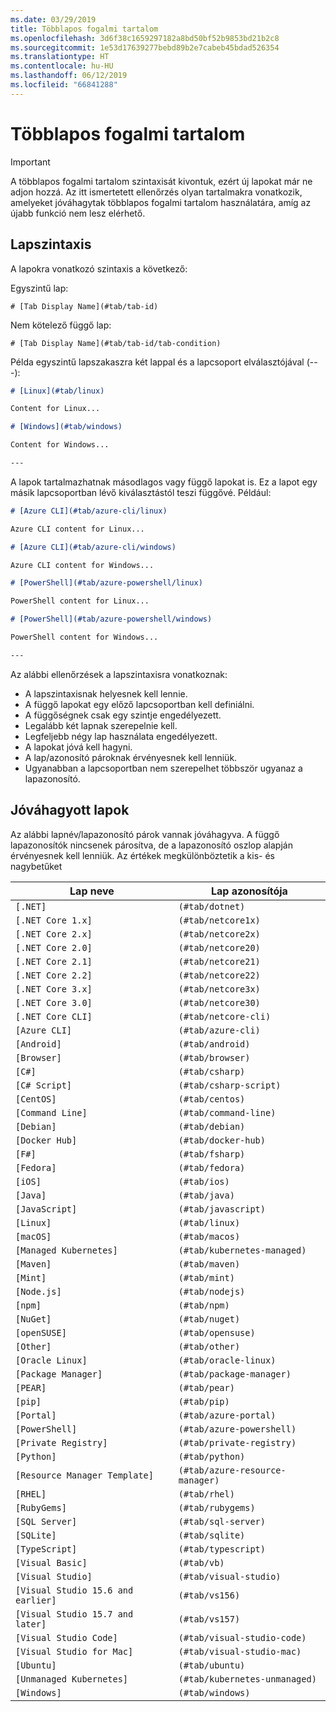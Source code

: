 ```yaml
---
ms.date: 03/29/2019
title: Többlapos fogalmi tartalom
ms.openlocfilehash: 3d6f38c1659297182a8bd50bf52b9853bd21b2c8
ms.sourcegitcommit: 1e53d17639277bebd89b2e7cabeb45bdad526354
ms.translationtype: HT
ms.contentlocale: hu-HU
ms.lasthandoff: 06/12/2019
ms.locfileid: "66841288"
---
```

# <a name="tabbed-conceptual"></a>Többlapos fogalmi tartalom

> [!IMPORTANT]
> A többlapos fogalmi tartalom szintaxisát kivontuk, ezért új lapokat már ne adjon hozzá. Az itt ismertetett ellenőrzés olyan tartalmakra vonatkozik, amelyeket jóváhagytak többlapos fogalmi tartalom használatára, amíg az újabb funkció nem lesz elérhető.

## <a name="tab-syntax"></a>Lapszintaxis

A lapokra vonatkozó szintaxis a következő:

Egyszintű lap:

`# [Tab Display Name](#tab/tab-id)`

Nem kötelező függő lap:

`# [Tab Display Name](#tab/tab-id/tab-condition)`

Példa egyszintű lapszakaszra két lappal és a lapcsoport elválasztójával (---):

```markdown
# [Linux](#tab/linux)

Content for Linux...

# [Windows](#tab/windows)

Content for Windows...

---
```

A lapok tartalmazhatnak másodlagos vagy függő lapokat is. Ez a lapot egy másik lapcsoportban lévő kiválasztástól teszi függővé. Például:

```markdown
# [Azure CLI](#tab/azure-cli/linux)

Azure CLI content for Linux...

# [Azure CLI](#tab/azure-cli/windows)

Azure CLI content for Windows...

# [PowerShell](#tab/azure-powershell/linux)

PowerShell content for Linux...

# [PowerShell](#tab/azure-powershell/windows)

PowerShell content for Windows...

---
```

Az alábbi ellenőrzések a lapszintaxisra vonatkoznak:

- A lapszintaxisnak helyesnek kell lennie.
- A függő lapokat egy előző lapcsoportban kell definiálni.
- A függőségnek csak egy szintje engedélyezett.
- Legalább két lapnak szerepelnie kell.
- Legfeljebb négy lap használata engedélyezett.
- A lapokat jóvá kell hagyni.
- A lap/azonosító pároknak érvényesnek kell lenniük.
- Ugyanabban a lapcsoportban nem szerepelhet többször ugyanaz a lapazonosító.

## <a name="approved-tabs"></a>Jóváhagyott lapok

Az alábbi lapnév/lapazonosító párok vannak jóváhagyva. A függő lapazonosítók nincsenek párosítva, de a lapazonosító oszlop alapján érvényesnek kell lenniük. Az értékek megkülönböztetik a kis- és nagybetűket

|Lap neve              |Lap azonosítója            |
|----------------------|------------------|
|`[.NET]`              |`(#tab/dotnet)`   |
|`[.NET Core 1.x]`     |`(#tab/netcore1x)`|
|`[.NET Core 2.x]`     |`(#tab/netcore2x)`|
|`[.NET Core 2.0]`     |`(#tab/netcore20)`|
|`[.NET Core 2.1]`     |`(#tab/netcore21)`|
|`[.NET Core 2.2]`     |`(#tab/netcore22)`|
|`[.NET Core 3.x]`     |`(#tab/netcore3x)`|
|`[.NET Core 3.0]`     |`(#tab/netcore30)`|
|`[.NET Core CLI]`     |`(#tab/netcore-cli)`|
|`[Azure CLI]`         |`(#tab/azure-cli)`|
|`[Android]`           |`(#tab/android)`  |
|`[Browser]`           |`(#tab/browser)`  |
|`[C#]`                |`(#tab/csharp)`   |
|`[C# Script]`         |`(#tab/csharp-script)`|
|`[CentOS]`            |`(#tab/centos)`|
|`[Command Line]`      |`(#tab/command-line)`|
|`[Debian]`            |`(#tab/debian)`|
|`[Docker Hub]`        |`(#tab/docker-hub)`|
|`[F#]`                |`(#tab/fsharp)`|
|`[Fedora]`            |`(#tab/fedora)`|
|`[iOS]`               |`(#tab/ios)`      |
|`[Java]`              |`(#tab/java)`|
|`[JavaScript]`        |`(#tab/javascript)`|
|`[Linux]`             |`(#tab/linux)`    |
|`[macOS]`             |`(#tab/macos)`    |
|`[Managed Kubernetes]`|`(#tab/kubernetes-managed)`|
|`[Maven]`             |`(#tab/maven)`|
|`[Mint]`              |`(#tab/mint)`|
|`[Node.js]`           |`(#tab/nodejs)`|
|`[npm]`               |`(#tab/npm)` |
|`[NuGet]`             |`(#tab/nuget)`|
|`[openSUSE]`          |`(#tab/opensuse)`|
|`[Other]`             |`(#tab/other)` |
|`[Oracle Linux]`      |`(#tab/oracle-linux)`|
|`[Package Manager]`   |`(#tab/package-manager)` |
|`[PEAR]`              |`(#tab/pear)`|
|`[pip]`               |`(#tab/pip)`|
|`[Portal]`            |`(#tab/azure-portal)`    |
|`[PowerShell]`        |`(#tab/azure-powershell)`|
|`[Private Registry]`  |`(#tab/private-registry)`|
|`[Python]`            |`(#tab/python)`|
|`[Resource Manager Template]`|`(#tab/azure-resource-manager)`|
|`[RHEL]`              |`(#tab/rhel)`|
|`[RubyGems]`          |`(#tab/rubygems)`|
|`[SQL Server]`        |`(#tab/sql-server)`|
|`[SQLite]`            |`(#tab/sqlite)`|
|`[TypeScript]`        |`(#tab/typescript)`|
|`[Visual Basic]`      |`(#tab/vb)` |
|`[Visual Studio]`     |`(#tab/visual-studio)`|
|`[Visual Studio 15.6 and earlier]`|`(#tab/vs156)`|
|`[Visual Studio 15.7 and later]`  |`(#tab/vs157)`|
|`[Visual Studio Code]`            |`(#tab/visual-studio-code)`|
|`[Visual Studio for Mac]`         |`(#tab/visual-studio-mac)`|
|`[Ubuntu]`                        |`(#tab/ubuntu)`|
|`[Unmanaged Kubernetes]`          |`(#tab/kubernetes-unmanaged)`|
|`[Windows]`   |`(#tab/windows)`   |